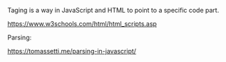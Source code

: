 Taging is a way in JavaScript and HTML to point to a specific code part.

https://www.w3schools.com/html/html_scripts.asp


Parsing:

https://tomassetti.me/parsing-in-javascript/

